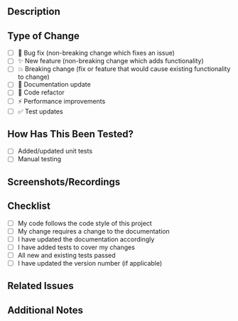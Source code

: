 ## Description
<!-- Brief description of the changes. What is the motivation for this change? -->

## Type of Change
<!-- Put an 'x' in all boxes that apply -->
- [ ] 🐛 Bug fix (non-breaking change which fixes an issue)
- [ ] ✨ New feature (non-breaking change which adds functionality)
- [ ] 💥 Breaking change (fix or feature that would cause existing functionality to change)
- [ ] 📝 Documentation update
- [ ] 🧹 Code refactor
- [ ] ⚡️ Performance improvements
- [ ] ✅ Test updates

## How Has This Been Tested?
<!-- Please describe the tests you've added or modified -->
- [ ] Added/updated unit tests
- [ ] Manual testing
<!-- Add details of manual testing if applicable -->

## Screenshots/Recordings
<!-- If applicable, add screenshots or recordings to help explain your changes -->

## Checklist
<!-- Put an 'x' in all boxes that apply -->
- [ ] My code follows the code style of this project
- [ ] My change requires a change to the documentation
- [ ] I have updated the documentation accordingly
- [ ] I have added tests to cover my changes
- [ ] All new and existing tests passed
- [ ] I have updated the version number (if applicable)

## Related Issues
<!-- List any related issues using GitHub's special keywords -->
<!-- e.g., "Closes #123", "Fixes #123", "Related to #123" -->

## Additional Notes
<!-- Any additional information that reviewers should know? -->